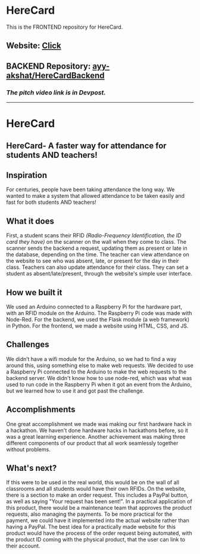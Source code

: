 # HereCard
This is the FRONTEND repository for HereCard.

## Website: [Click](https://herecard.tech/)
## BACKEND Repository: [ayy-akshat/HereCardBackend](https://github.com/ayy-akshat/HereCardBackend)

### *The pitch video link is in Devpost.*

---

# HereCard

## HereCard- A faster way for attendance for students AND teachers!

## Inspiration
For centuries, people have been taking attendance the long way.
We wanted to make a system that allowed attendance to be taken easily and fast for both students AND teachers!

## What it does
First, a student scans their RFID *(Radio-Frequency Identification, the ID card they have)* on the scanner on the wall when they come to class.
The scanner sends the backend a request, updating them as present or late in the database, depending on the time.
The teacher can view attendance on the website to see who was absent, late, or present for the day in their class.
Teachers can also update attendance for their class. They can set a student as absent/late/present, through the website's simple user interface.

## How we built it
We used an Arduino connected to a Raspberry Pi for the hardware part, with an RFID module on the Arduino.
The Raspberry Pi code was made with Node-Red. For the backend, we used the Flask module (a web framework) in Python.
For the frontend, we made a website using HTML, CSS, and JS.

## Challenges
We didn’t have a wifi module for the Arduino, so we had to find a way around this, using something else to make web requests.
We decided to use a Raspberry Pi connected to the Arduino to make the web requests to the backend server.
We didn't know how to use node-red, which was what was used to run code in the Raspberry Pi when it got an event from the Arduino, but we learned how to use it and got past the challenge.

## Accomplishments
One great accomplishment we made was making our first hardware hack in a hackathon.
We haven't done hardware hacks in hackathons before, so it was a great learning experience.
Another achievement was making three different components of our product that all work seamlessly together without problems.


## What's next?
If this were to be used in the real world, this would be on the wall of all classrooms and all students would have their own RFIDs.
On the website, there is a section to make an order request. This includes a PayPal button, as well as saying "Your request has been sent!".
In a practical application of this product, there would be a maintenance team that approves the product requests, also managing the payments.
To be more practical for the payment, we could have it implemented into the actual website rather than having a PayPal.
The best idea for a practically made website for this product would have the process of the order request being automated, with the product ID coming with the physical product, that the user can link to their account.
